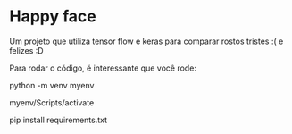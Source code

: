 # Happy face
Um projeto que utiliza tensor flow e keras para comparar rostos tristes :( e felizes :D

Para rodar o código, é interessante que você rode:

python -m venv myenv

myenv/Scripts/activate

pip install requirements.txt
